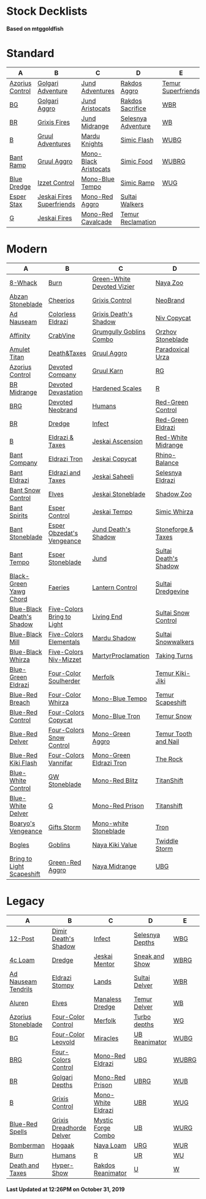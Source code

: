 # Stock Decklists
#### Based on mtggoldfish


# Standard

|                                A                                 |                                          B                                           |                                      C                                       |                                   D                                    |                                   E                                    |
|------------------------------------------------------------------|--------------------------------------------------------------------------------------|------------------------------------------------------------------------------|------------------------------------------------------------------------|------------------------------------------------------------------------|
|[Azorius Control](./mtggoldfish/Standard/decks/Azorius_Control.md)|[Golgari Adventure](./mtggoldfish/Standard/decks/Golgari_Adventure.md)                |[Jund Adventures](./mtggoldfish/Standard/decks/Jund_Adventures.md)            |[Rakdos Aggro](./mtggoldfish/Standard/decks/Rakdos_Aggro.md)            |[Temur Superfriends](./mtggoldfish/Standard/decks/Temur_Superfriends.md)|
|[BG](./mtggoldfish/Standard/decks/BG.md)                          |[Golgari Aggro](./mtggoldfish/Standard/decks/Golgari_Aggro.md)                        |[Jund Aristocats](./mtggoldfish/Standard/decks/Jund_Aristocats.md)            |[Rakdos Sacrifice](./mtggoldfish/Standard/decks/Rakdos_Sacrifice.md)    |[WBR](./mtggoldfish/Standard/decks/WBR.md)                              |
|[BR](./mtggoldfish/Standard/decks/BR.md)                          |[Grixis Fires](./mtggoldfish/Standard/decks/Grixis_Fires.md)                          |[Jund Midrange](./mtggoldfish/Standard/decks/Jund_Midrange.md)                |[Selesnya Adventure](./mtggoldfish/Standard/decks/Selesnya_Adventure.md)|[WB](./mtggoldfish/Standard/decks/WB.md)                                |
|[B](./mtggoldfish/Standard/decks/B.md)                            |[Gruul Adventures](./mtggoldfish/Standard/decks/Gruul_Adventures.md)                  |[Mardu Knights](./mtggoldfish/Standard/decks/Mardu_Knights.md)                |[Simic Flash](./mtggoldfish/Standard/decks/Simic_Flash.md)              |[WUBG](./mtggoldfish/Standard/decks/WUBG.md)                            |
|[Bant Ramp](./mtggoldfish/Standard/decks/Bant_Ramp.md)            |[Gruul Aggro](./mtggoldfish/Standard/decks/Gruul_Aggro.md)                            |[Mono-Black Aristocats](./mtggoldfish/Standard/decks/Mono-Black_Aristocats.md)|[Simic Food](./mtggoldfish/Standard/decks/Simic_Food.md)                |[WUBRG](./mtggoldfish/Standard/decks/WUBRG.md)                          |
|[Blue Dredge](./mtggoldfish/Standard/decks/Blue_Dredge.md)        |[Izzet Control](./mtggoldfish/Standard/decks/Izzet_Control.md)                        |[Mono-Blue Tempo](./mtggoldfish/Standard/decks/Mono-Blue_Tempo.md)            |[Simic Ramp](./mtggoldfish/Standard/decks/Simic_Ramp.md)                |[WUG](./mtggoldfish/Standard/decks/WUG.md)                              |
|[Esper Stax](./mtggoldfish/Standard/decks/Esper_Stax.md)          |[Jeskai Fires Superfriends](./mtggoldfish/Standard/decks/Jeskai_Fires_Superfriends.md)|[Mono-Red Aggro](./mtggoldfish/Standard/decks/Mono-Red_Aggro.md)              |[Sultai Walkers](./mtggoldfish/Standard/decks/Sultai_Walkers.md)        |                                                                        |
|[G](./mtggoldfish/Standard/decks/G.md)                            |[Jeskai Fires](./mtggoldfish/Standard/decks/Jeskai_Fires.md)                          |[Mono-Red Cavalcade](./mtggoldfish/Standard/decks/Mono-Red_Cavalcade.md)      |[Temur Reclamation](./mtggoldfish/Standard/decks/Temur_Reclamation.md)  |                                                                        |


# Modern

|                                         A                                          |                                          B                                           |                                          C                                           |                                     D                                      |                                 E                                  |
|------------------------------------------------------------------------------------|--------------------------------------------------------------------------------------|--------------------------------------------------------------------------------------|----------------------------------------------------------------------------|--------------------------------------------------------------------|
|[8-Whack](./mtggoldfish/Modern/decks/8-Whack.md)                                    |[Burn](./mtggoldfish/Modern/decks/Burn.md)                                            |[Green-White Devoted Vizier](./mtggoldfish/Modern/decks/Green-White_Devoted_Vizier.md)|[Naya Zoo](./mtggoldfish/Modern/decks/Naya_Zoo.md)                          |[UBRG](./mtggoldfish/Modern/decks/UBRG.md)                          |
|[Abzan Stoneblade](./mtggoldfish/Modern/decks/Abzan_Stoneblade.md)                  |[Cheerios](./mtggoldfish/Modern/decks/Cheerios.md)                                    |[Grixis Control](./mtggoldfish/Modern/decks/Grixis_Control.md)                        |[NeoBrand](./mtggoldfish/Modern/decks/NeoBrand.md)                          |[UBR](./mtggoldfish/Modern/decks/UBR.md)                            |
|[Ad Nauseam](./mtggoldfish/Modern/decks/Ad_Nauseam.md)                              |[Colorless Eldrazi](./mtggoldfish/Modern/decks/Colorless_Eldrazi.md)                  |[Grixis Death's Shadow](./mtggoldfish/Modern/decks/Grixis_Death's_Shadow.md)          |[Niv Copycat](./mtggoldfish/Modern/decks/Niv_Copycat.md)                    |[UB](./mtggoldfish/Modern/decks/UB.md)                              |
|[Affinity](./mtggoldfish/Modern/decks/Affinity.md)                                  |[CrabVine](./mtggoldfish/Modern/decks/CrabVine.md)                                    |[Grumgully Goblins Combo](./mtggoldfish/Modern/decks/Grumgully_Goblins_Combo.md)      |[Orzhov Stoneblade](./mtggoldfish/Modern/decks/Orzhov_Stoneblade.md)        |[UR Emrakul Breach](./mtggoldfish/Modern/decks/UR_Emrakul_Breach.md)|
|[Amulet Titan](./mtggoldfish/Modern/decks/Amulet_Titan.md)                          |[Death&amp;Taxes](./mtggoldfish/Modern/decks/Death&amp;Taxes.md)                      |[Gruul Aggro](./mtggoldfish/Modern/decks/Gruul_Aggro.md)                              |[Paradoxical Urza](./mtggoldfish/Modern/decks/Paradoxical_Urza.md)          |[URG](./mtggoldfish/Modern/decks/URG.md)                            |
|[Azorius Control](./mtggoldfish/Modern/decks/Azorius_Control.md)                    |[Devoted Company](./mtggoldfish/Modern/decks/Devoted_Company.md)                      |[Gruul Karn](./mtggoldfish/Modern/decks/Gruul_Karn.md)                                |[RG](./mtggoldfish/Modern/decks/RG.md)                                      |[UR](./mtggoldfish/Modern/decks/UR.md)                              |
|[BR Midrange](./mtggoldfish/Modern/decks/BR_Midrange.md)                            |[Devoted Devastation](./mtggoldfish/Modern/decks/Devoted_Devastation.md)              |[Hardened Scales](./mtggoldfish/Modern/decks/Hardened_Scales.md)                      |[R](./mtggoldfish/Modern/decks/R.md)                                        |[U](./mtggoldfish/Modern/decks/U.md)                                |
|[BRG](./mtggoldfish/Modern/decks/BRG.md)                                            |[Devoted Neobrand](./mtggoldfish/Modern/decks/Devoted_Neobrand.md)                    |[Humans](./mtggoldfish/Modern/decks/Humans.md)                                        |[Red-Green Control](./mtggoldfish/Modern/decks/Red-Green_Control.md)        |[Urza Ascendancy](./mtggoldfish/Modern/decks/Urza_Ascendancy.md)    |
|[BR](./mtggoldfish/Modern/decks/BR.md)                                              |[Dredge](./mtggoldfish/Modern/decks/Dredge.md)                                        |[Infect](./mtggoldfish/Modern/decks/Infect.md)                                        |[Red-Green Eldrazi](./mtggoldfish/Modern/decks/Red-Green_Eldrazi.md)        |[Urza Outcome](./mtggoldfish/Modern/decks/Urza_Outcome.md)          |
|[B](./mtggoldfish/Modern/decks/B.md)                                                |[Eldrazi & Taxes](./mtggoldfish/Modern/decks/Eldrazi_&_Taxes.md)                      |[Jeskai Ascension](./mtggoldfish/Modern/decks/Jeskai_Ascension.md)                    |[Red-White Midrange](./mtggoldfish/Modern/decks/Red-White_Midrange.md)      |[WB Eldrazi](./mtggoldfish/Modern/decks/WB_Eldrazi.md)              |
|[Bant Company](./mtggoldfish/Modern/decks/Bant_Company.md)                          |[Eldrazi Tron](./mtggoldfish/Modern/decks/Eldrazi_Tron.md)                            |[Jeskai Copycat](./mtggoldfish/Modern/decks/Jeskai_Copycat.md)                        |[Rhino-Balance](./mtggoldfish/Modern/decks/Rhino-Balance.md)                |[WB Pox](./mtggoldfish/Modern/decks/WB_Pox.md)                      |
|[Bant Eldrazi](./mtggoldfish/Modern/decks/Bant_Eldrazi.md)                          |[Eldrazi and Taxes](./mtggoldfish/Modern/decks/Eldrazi_and_Taxes.md)                  |[Jeskai Saheeli](./mtggoldfish/Modern/decks/Jeskai_Saheeli.md)                        |[Selesnya Eldrazi](./mtggoldfish/Modern/decks/Selesnya_Eldrazi.md)          |[WBRG](./mtggoldfish/Modern/decks/WBRG.md)                          |
|[Bant Snow Control](./mtggoldfish/Modern/decks/Bant_Snow_Control.md)                |[Elves](./mtggoldfish/Modern/decks/Elves.md)                                          |[Jeskai Stoneblade](./mtggoldfish/Modern/decks/Jeskai_Stoneblade.md)                  |[Shadow Zoo](./mtggoldfish/Modern/decks/Shadow_Zoo.md)                      |[WBR](./mtggoldfish/Modern/decks/WBR.md)                            |
|[Bant Spirits](./mtggoldfish/Modern/decks/Bant_Spirits.md)                          |[Esper Control](./mtggoldfish/Modern/decks/Esper_Control.md)                          |[Jeskai Tempo](./mtggoldfish/Modern/decks/Jeskai_Tempo.md)                            |[Simic Whirza](./mtggoldfish/Modern/decks/Simic_Whirza.md)                  |[WB](./mtggoldfish/Modern/decks/WB.md)                              |
|[Bant Stoneblade](./mtggoldfish/Modern/decks/Bant_Stoneblade.md)                    |[Esper Obzedat's Vengeance](./mtggoldfish/Modern/decks/Esper_Obzedat's_Vengeance.md)  |[Jund Death's Shadow](./mtggoldfish/Modern/decks/Jund_Death's_Shadow.md)              |[Stoneforge & Taxes](./mtggoldfish/Modern/decks/Stoneforge_&_Taxes.md)      |[WG](./mtggoldfish/Modern/decks/WG.md)                              |
|[Bant Tempo](./mtggoldfish/Modern/decks/Bant_Tempo.md)                              |[Esper Stoneblade](./mtggoldfish/Modern/decks/Esper_Stoneblade.md)                    |[Jund](./mtggoldfish/Modern/decks/Jund.md)                                            |[Sultai Death's Shadow](./mtggoldfish/Modern/decks/Sultai_Death's_Shadow.md)|[WRG](./mtggoldfish/Modern/decks/WRG.md)                            |
|[Black-Green Yawg Chord](./mtggoldfish/Modern/decks/Black-Green_Yawg_Chord.md)      |[Faeries](./mtggoldfish/Modern/decks/Faeries.md)                                      |[Lantern Control](./mtggoldfish/Modern/decks/Lantern_Control.md)                      |[Sultai Dredgevine](./mtggoldfish/Modern/decks/Sultai_Dredgevine.md)        |[WR](./mtggoldfish/Modern/decks/WR.md)                              |
|[Blue-Black Death's Shadow](./mtggoldfish/Modern/decks/Blue-Black_Death's_Shadow.md)|[Five-Colors Bring to Light](./mtggoldfish/Modern/decks/Five-Colors_Bring_to_Light.md)|[Living End](./mtggoldfish/Modern/decks/Living_End.md)                                |[Sultai Snow Control](./mtggoldfish/Modern/decks/Sultai_Snow_Control.md)    |[WU Spirits](./mtggoldfish/Modern/decks/WU_Spirits.md)              |
|[Blue-Black Mill](./mtggoldfish/Modern/decks/Blue-Black_Mill.md)                    |[Five-Colors Elementals](./mtggoldfish/Modern/decks/Five-Colors_Elementals.md)        |[Mardu Shadow](./mtggoldfish/Modern/decks/Mardu_Shadow.md)                            |[Sultai Snowwalkers](./mtggoldfish/Modern/decks/Sultai_Snowwalkers.md)      |[WUBG](./mtggoldfish/Modern/decks/WUBG.md)                          |
|[Blue-Black Whirza](./mtggoldfish/Modern/decks/Blue-Black_Whirza.md)                |[Five-Colors Niv-Mizzet](./mtggoldfish/Modern/decks/Five-Colors_Niv-Mizzet.md)        |[MartyrProclamation](./mtggoldfish/Modern/decks/MartyrProclamation.md)                |[Taking Turns](./mtggoldfish/Modern/decks/Taking_Turns.md)                  |[WUBRG](./mtggoldfish/Modern/decks/WUBRG.md)                        |
|[Blue-Green Eldrazi](./mtggoldfish/Modern/decks/Blue-Green_Eldrazi.md)              |[Four-Color Soulherder](./mtggoldfish/Modern/decks/Four-Color_Soulherder.md)          |[Merfolk](./mtggoldfish/Modern/decks/Merfolk.md)                                      |[Temur Kiki-Jiki](./mtggoldfish/Modern/decks/Temur_Kiki-Jiki.md)            |[WUBR](./mtggoldfish/Modern/decks/WUBR.md)                          |
|[Blue-Red Breach](./mtggoldfish/Modern/decks/Blue-Red_Breach.md)                    |[Four-Color Whirza](./mtggoldfish/Modern/decks/Four-Color_Whirza.md)                  |[Mono-Blue Tempo](./mtggoldfish/Modern/decks/Mono-Blue_Tempo.md)                      |[Temur Scapeshift](./mtggoldfish/Modern/decks/Temur_Scapeshift.md)          |[WUB](./mtggoldfish/Modern/decks/WUB.md)                            |
|[Blue-Red Control](./mtggoldfish/Modern/decks/Blue-Red_Control.md)                  |[Four-Colors Copycat](./mtggoldfish/Modern/decks/Four-Colors_Copycat.md)              |[Mono-Blue Tron](./mtggoldfish/Modern/decks/Mono-Blue_Tron.md)                        |[Temur Snow](./mtggoldfish/Modern/decks/Temur_Snow.md)                      |[WUG](./mtggoldfish/Modern/decks/WUG.md)                            |
|[Blue-Red Delver](./mtggoldfish/Modern/decks/Blue-Red_Delver.md)                    |[Four-Colors Snow Control](./mtggoldfish/Modern/decks/Four-Colors_Snow_Control.md)    |[Mono-Green Aggro](./mtggoldfish/Modern/decks/Mono-Green_Aggro.md)                    |[Temur Tooth and Nail](./mtggoldfish/Modern/decks/Temur_Tooth_and_Nail.md)  |[WURG](./mtggoldfish/Modern/decks/WURG.md)                          |
|[Blue-Red Kiki Flash](./mtggoldfish/Modern/decks/Blue-Red_Kiki_Flash.md)            |[Four-Colors Vannifar](./mtggoldfish/Modern/decks/Four-Colors_Vannifar.md)            |[Mono-Green Eldrazi Tron](./mtggoldfish/Modern/decks/Mono-Green_Eldrazi_Tron.md)      |[The Rock](./mtggoldfish/Modern/decks/The_Rock.md)                          |[WUR](./mtggoldfish/Modern/decks/WUR.md)                            |
|[Blue-White Control](./mtggoldfish/Modern/decks/Blue-White_Control.md)              |[GW Stoneblade](./mtggoldfish/Modern/decks/GW_Stoneblade.md)                          |[Mono-Red Blitz](./mtggoldfish/Modern/decks/Mono-Red_Blitz.md)                        |[TitanShift](./mtggoldfish/Modern/decks/TitanShift.md)                      |[WU](./mtggoldfish/Modern/decks/WU.md)                              |
|[Blue-White Delver](./mtggoldfish/Modern/decks/Blue-White_Delver.md)                |[G](./mtggoldfish/Modern/decks/G.md)                                                  |[Mono-Red Prison](./mtggoldfish/Modern/decks/Mono-Red_Prison.md)                      |[Titanshift](./mtggoldfish/Modern/decks/Titanshift.md)                      |[Whirza Emry](./mtggoldfish/Modern/decks/Whirza_Emry.md)            |
|[Boaryo's Vengeance](./mtggoldfish/Modern/decks/Boaryo's_Vengeance.md)              |[Gifts Storm](./mtggoldfish/Modern/decks/Gifts_Storm.md)                              |[Mono-white Stoneblade](./mtggoldfish/Modern/decks/Mono-white_Stoneblade.md)          |[Tron](./mtggoldfish/Modern/decks/Tron.md)                                  |[Whirza Prison](./mtggoldfish/Modern/decks/Whirza_Prison.md)        |
|[Bogles](./mtggoldfish/Modern/decks/Bogles.md)                                      |[Goblins](./mtggoldfish/Modern/decks/Goblins.md)                                      |[Naya Kiki Value](./mtggoldfish/Modern/decks/Naya_Kiki_Value.md)                      |[Twiddle Storm](./mtggoldfish/Modern/decks/Twiddle_Storm.md)                |[Whirza](./mtggoldfish/Modern/decks/Whirza.md)                      |
|[Bring to Light Scapeshift](./mtggoldfish/Modern/decks/Bring_to_Light_Scapeshift.md)|[Green-Red Aggro](./mtggoldfish/Modern/decks/Green-Red_Aggro.md)                      |[Naya Midrange](./mtggoldfish/Modern/decks/Naya_Midrange.md)                          |[UBG](./mtggoldfish/Modern/decks/UBG.md)                                    |[Zoo](./mtggoldfish/Modern/decks/Zoo.md)                            |


# Legacy

|                                   A                                    |                                        B                                         |                                  C                                   |                               D                                |                     E                      |
|------------------------------------------------------------------------|----------------------------------------------------------------------------------|----------------------------------------------------------------------|----------------------------------------------------------------|--------------------------------------------|
|[12-Post](./mtggoldfish/Legacy/decks/12-Post.md)                        |[Dimir Death's Shadow](./mtggoldfish/Legacy/decks/Dimir_Death's_Shadow.md)        |[Infect](./mtggoldfish/Legacy/decks/Infect.md)                        |[Selesnya Depths](./mtggoldfish/Legacy/decks/Selesnya_Depths.md)|[WBG](./mtggoldfish/Legacy/decks/WBG.md)    |
|[4c Loam](./mtggoldfish/Legacy/decks/4c_Loam.md)                        |[Dredge](./mtggoldfish/Legacy/decks/Dredge.md)                                    |[Jeskai Mentor](./mtggoldfish/Legacy/decks/Jeskai_Mentor.md)          |[Sneak and Show](./mtggoldfish/Legacy/decks/Sneak_and_Show.md)  |[WBRG](./mtggoldfish/Legacy/decks/WBRG.md)  |
|[Ad Nauseam Tendrils](./mtggoldfish/Legacy/decks/Ad_Nauseam_Tendrils.md)|[Eldrazi Stompy](./mtggoldfish/Legacy/decks/Eldrazi_Stompy.md)                    |[Lands](./mtggoldfish/Legacy/decks/Lands.md)                          |[Sultai Delver](./mtggoldfish/Legacy/decks/Sultai_Delver.md)    |[WBR](./mtggoldfish/Legacy/decks/WBR.md)    |
|[Aluren](./mtggoldfish/Legacy/decks/Aluren.md)                          |[Elves](./mtggoldfish/Legacy/decks/Elves.md)                                      |[Manaless Dredge](./mtggoldfish/Legacy/decks/Manaless_Dredge.md)      |[Temur Delver](./mtggoldfish/Legacy/decks/Temur_Delver.md)      |[WB](./mtggoldfish/Legacy/decks/WB.md)      |
|[Azorius Stoneblade](./mtggoldfish/Legacy/decks/Azorius_Stoneblade.md)  |[Four-Color Control](./mtggoldfish/Legacy/decks/Four-Color_Control.md)            |[Merfolk](./mtggoldfish/Legacy/decks/Merfolk.md)                      |[Turbo depths](./mtggoldfish/Legacy/decks/Turbo_depths.md)      |[WG](./mtggoldfish/Legacy/decks/WG.md)      |
|[BG](./mtggoldfish/Legacy/decks/BG.md)                                  |[Four-Color Leovold](./mtggoldfish/Legacy/decks/Four-Color_Leovold.md)            |[Miracles](./mtggoldfish/Legacy/decks/Miracles.md)                    |[UB Reanimator](./mtggoldfish/Legacy/decks/UB_Reanimator.md)    |[WUBG](./mtggoldfish/Legacy/decks/WUBG.md)  |
|[BRG](./mtggoldfish/Legacy/decks/BRG.md)                                |[Four-Colors Control](./mtggoldfish/Legacy/decks/Four-Colors_Control.md)          |[Mono-Red Eldrazi](./mtggoldfish/Legacy/decks/Mono-Red_Eldrazi.md)    |[UBG](./mtggoldfish/Legacy/decks/UBG.md)                        |[WUBRG](./mtggoldfish/Legacy/decks/WUBRG.md)|
|[BR](./mtggoldfish/Legacy/decks/BR.md)                                  |[Golgari Depths](./mtggoldfish/Legacy/decks/Golgari_Depths.md)                    |[Mono-Red Prison](./mtggoldfish/Legacy/decks/Mono-Red_Prison.md)      |[UBRG](./mtggoldfish/Legacy/decks/UBRG.md)                      |[WUB](./mtggoldfish/Legacy/decks/WUB.md)    |
|[B](./mtggoldfish/Legacy/decks/B.md)                                    |[Grixis Control](./mtggoldfish/Legacy/decks/Grixis_Control.md)                    |[Mono-White Eldrazi](./mtggoldfish/Legacy/decks/Mono-White_Eldrazi.md)|[UBR](./mtggoldfish/Legacy/decks/UBR.md)                        |[WUG](./mtggoldfish/Legacy/decks/WUG.md)    |
|[Blue-Red Spells](./mtggoldfish/Legacy/decks/Blue-Red_Spells.md)        |[Grixis Dreadhorde Delver](./mtggoldfish/Legacy/decks/Grixis_Dreadhorde_Delver.md)|[Mystic Forge Combo](./mtggoldfish/Legacy/decks/Mystic_Forge_Combo.md)|[UB](./mtggoldfish/Legacy/decks/UB.md)                          |[WURG](./mtggoldfish/Legacy/decks/WURG.md)  |
|[Bomberman](./mtggoldfish/Legacy/decks/Bomberman.md)                    |[Hogaak](./mtggoldfish/Legacy/decks/Hogaak.md)                                    |[Naya Loam](./mtggoldfish/Legacy/decks/Naya_Loam.md)                  |[URG](./mtggoldfish/Legacy/decks/URG.md)                        |[WUR](./mtggoldfish/Legacy/decks/WUR.md)    |
|[Burn](./mtggoldfish/Legacy/decks/Burn.md)                              |[Humans](./mtggoldfish/Legacy/decks/Humans.md)                                    |[R](./mtggoldfish/Legacy/decks/R.md)                                  |[UR](./mtggoldfish/Legacy/decks/UR.md)                          |[WU](./mtggoldfish/Legacy/decks/WU.md)      |
|[Death and Taxes](./mtggoldfish/Legacy/decks/Death_and_Taxes.md)        |[Hyper-Show](./mtggoldfish/Legacy/decks/Hyper-Show.md)                            |[Rakdos Reanimator](./mtggoldfish/Legacy/decks/Rakdos_Reanimator.md)  |[U](./mtggoldfish/Legacy/decks/U.md)                            |[W](./mtggoldfish/Legacy/decks/W.md)        |



#### Last Updated at 12:26PM on October 31, 2019